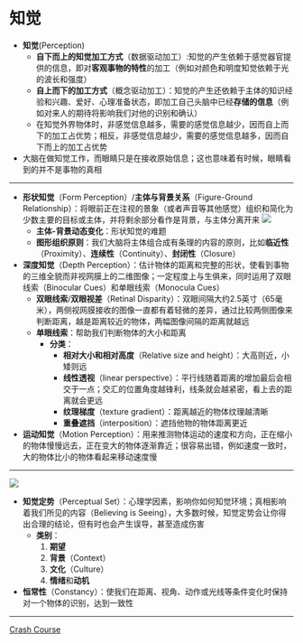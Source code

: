 # 知觉
* **知觉**(Perception)
  * **自下而上的知觉加工方式**（数据驱动加工）:知觉的产生依赖于感觉器官提供的信息，即对**客观事物的特性**的加工（例如对颜色和明度知觉依赖于光的波长和强度）
  * **自上而下的加工方式**（概念驱动加工）：知觉的产生还依赖于主体的知识经验和兴趣、爱好、心理准备状态，即加工自己头脑中已经**存储的信息**（例如对来人的期待将影响我们对他的识别和确认）
  * 在知觉外界物体时，非感觉信息越多，需要的感觉信息越少，因而自上而下的加工占优势；相反，非感觉信息越少，需要的感觉信息越多，因而自下而上的加工占优势
* 大脑在做知觉工作，而眼睛只是在接收原始信息；这也意味着有时候，眼睛看到的并不是事物的真相

---
* **形状知觉**（Form Perception）/**主体与背景关系**（Figure-Ground Relationship）：将眼前正在注视的景象（或者声音等其他感觉）组织和简化为少数主要的目标或主体，并将剩余部分看作是背景，与主体分离开来
![](images/FormPerception.png)
  * **主体-背景动态变化**：形状知觉的难题
  *  **图形组织原则**：我们大脑将主体组合成有条理的内容的原则，比如**临近性**（Proximity）、**连续性**（Continuity）、**封闭性**（Closure）
* **深度知觉**（Depth Perception）：估计物体的距离和完整的形状，使看到事物的三维全貌而非视网膜上的二维图像；一定程度上与生俱来，同时运用了双眼线索（Binocular Cues）和单眼线索（Monocula Cues）
  * **双眼线索**/**双眼视差**（Retinal Disparity）：双眼间隔大约2.5英寸（65毫米），两侧视网膜接收的图像一直都有着轻微的差异，通过比较两侧图像来判断距离，越是距离较近的物体，两幅图像间隔的距离就越远
  * **单眼线索**：帮助我们判断物体的大小和距离
    * **分类**：
      * **相对大小和相对高度**（Relative size and height）：大高则近，小矮则远
      * **线性透视**（linear perspective）：平行线随着距离的增加最后会相交于一点；交汇的位置角度越锋利，线条就会越紧密，看上去的距离就会更远
      * **纹理梯度**（texture gradient）：距离越近的物体纹理越清晰
      * **重叠遮挡**（interposition）：遮挡他物的物体距离更近
* **运动知觉**（Motion Perception）：用来推测物体运动的速度和方向，正在缩小的物体慢慢远去，正在变大的物体逐渐靠近；很容易出错，例如速度一致时，大的物体比小的物体看起来移动速度慢
---
![](images/PerceptualSet.png)
* **知觉定势**（Perceptual Set）：心理学因素，影响你如何知觉环境；真相影响着我们所见的内容（Believing is Seeing），大多数时候，知觉定势会让你得出合理的结论，但有时也会产生误导，甚至造成伤害
  * **类别**：
    1. **期望**
    2. **背景**（Context）
    3. **文化**（Culture）
    4. **情绪**和**动机**
* **恒常性**（Constancy）：使我们在距离、视角、动作或光线等条件变化时保持对一个物体的识别，达到一致性

---
[Crash Course](https://www.bilibili.com/video/BV1Ax411N75Q?p=8)